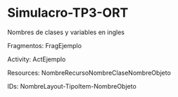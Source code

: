 ﻿# Simulacro-TP3-ORT
Nombres de clases y variables en ingles

Fragmentos:
FragEjemplo

Activity:
ActEjemplo

Resources:
NombreRecursoNombreClaseNombreObjeto

IDs:
NombreLayout-TipoItem-NombreObjeto



